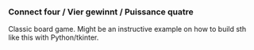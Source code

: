### Connect four / Vier gewinnt / Puissance quatre

Classic board game. Might be an instructive example on how to build sth like this with Python/tkinter.
